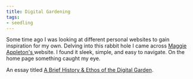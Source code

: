 ```yaml
---
title: Digital Gardening
tags:
- seedling
---
```

Some time ago I was looking at different personal websites to gain inspiration for my own. Delving into this rabbit hole I came across [Maggie Appleton's ](https://maggieappleton.com/)website. I found it sleek, simple, and easy to navigate. On the home page something caught my eye. 

An essay titled [A Brief History & Ethos of the Digital Garden](https://maggieappleton.com/garden-history).

